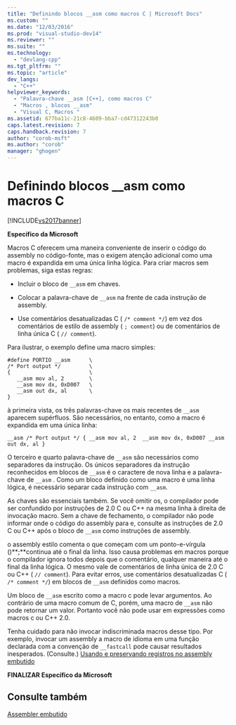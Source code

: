 ```yaml
---
title: "Definindo blocos __asm como macros C | Microsoft Docs"
ms.custom: ""
ms.date: "12/03/2016"
ms.prod: "visual-studio-dev14"
ms.reviewer: ""
ms.suite: ""
ms.technology: 
  - "devlang-cpp"
ms.tgt_pltfrm: ""
ms.topic: "article"
dev_langs: 
  - "C++"
helpviewer_keywords: 
  - "Palavra-chave __asm [C++], como macros C"
  - "Macros , blocos __asm"
  - "Visual C, Macros "
ms.assetid: 677ba11c-21c8-4609-bba7-cd47312243b0
caps.latest.revision: 7
caps.handback.revision: 7
author: "corob-msft"
ms.author: "corob"
manager: "ghogen"
---
```

# Definindo blocos __asm como macros C
[!INCLUDE[vs2017banner](../../assembler/inline/includes/vs2017banner.md)]

**Específico da Microsoft**  
  
 Macros C oferecem uma maneira conveniente de inserir o código do assembly no código\-fonte, mas o exigem atenção adicional como uma macro é expandida em uma única linha lógica.  Para criar macros sem problemas, siga estas regras:  
  
-   Incluir o bloco de `__asm` em chaves.  
  
-   Colocar a palavra\-chave de `__asm` na frente de cada instrução de assembly.  
  
-   Use comentários desatualizadas C \( `/* comment */`\) em vez dos comentários de estilo de assembly \( `; comment`\) ou de comentários de linha única C \( `// comment`\).  
  
 Para ilustrar, o exemplo define uma macro simples:  
  
```  
#define PORTIO __asm      \  
/* Port output */         \  
{                         \  
   __asm mov al, 2        \  
   __asm mov dx, 0xD007   \  
   __asm out dx, al       \  
}  
```  
  
 à primeira vista, os três palavras\-chave os mais recentes de `__asm` aparecem supérfluos.  São necessários, no entanto, como a macro é expandida em uma única linha:  
  
```  
__asm /* Port output */ { __asm mov al, 2  __asm mov dx, 0xD007 __asm out dx, al }  
```  
  
 O terceiro e quarto palavra\-chave de `__asm` são necessários como separadores da instrução.  Os únicos separadores da instrução reconhecidos em blocos de `__asm` é o caractere de nova linha e a palavra\-chave de `__asm` .  Como um bloco definido como uma macro é uma linha lógica, é necessário separar cada instrução com `__asm`.  
  
 As chaves são essenciais também.  Se você omitir os, o compilador pode ser confundido por instruções de 2.0 C ou C\+\+ na mesma linha à direita de invocação macro.  Sem a chave de fechamento, o compilador não pode informar onde o código do assembly para e, consulte as instruções de 2.0 C ou C\+\+ após o bloco de `__asm` como instruções de assembly.  
  
 o assembly estilo comenta o que começam com um ponto\-e\-vírgula \(\)**;**continua até o final da linha.  Isso causa problemas em macros porque o compilador ignora todos depois que o comentário, qualquer maneira até o final da linha lógica.  O mesmo vale de comentários de linha única de 2.0 C ou C\+\+ \( `// comment`\).  Para evitar erros, use comentários desatualizadas C \( `/* comment */`\) em blocos de `__asm` definidos como macros.  
  
 Um bloco de `__asm` escrito como a macro c pode levar argumentos.  Ao contrário de uma macro comum de C, porém, uma macro de `__asm` não pode retornar um valor.  Portanto você não pode usar em expressões como macros c ou C\+\+ 2.0.  
  
 Tenha cuidado para não invocar indiscriminada macros desse tipo.  Por exemplo, invocar um assembly a macro de idioma em uma função declarada com a convenção de `__fastcall` pode causar resultados inesperados. \(Consulte.\) [Usando e preservando registros no assembly embutido](../../assembler/inline/using-and-preserving-registers-in-inline-assembly.md)  
  
 **FINALIZAR Específico da Microsoft**  
  
## Consulte também  
 [Assembler embutido](../../assembler/inline/inline-assembler.md)